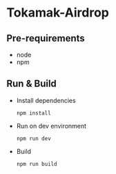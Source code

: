 # Tokamak-Airdrop

## Pre-requirements

- node
- npm

## Run & Build

- Install dependencies

  `npm install`

- Run on dev environment

  `npm run dev`

- Build

  `npm run build`
